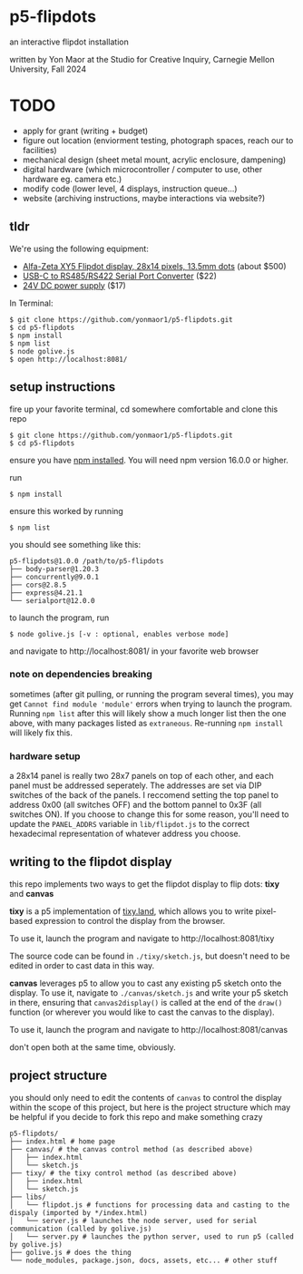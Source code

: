 # p5-flipdots
an interactive flipdot installation 

written by Yon Maor at the Studio for Creative Inquiry, Carnegie Mellon University, Fall 2024

# TODO

- apply for grant (writing + budget)
- figure out location (enviorment testing, photograph spaces, reach our to facilities)
- mechanical design (sheet metal mount, acrylic enclosure, dampening)
- digital hardware (which microcontroller / computer to use, other hardware eg. camera etc.)
- modify code (lower level, 4 displays, instruction queue...)
- website (archiving instructions, maybe interactions via website?)

## tldr

We're using the following equipment: 

* [Alfa-Zeta XY5 Flipdot display, 28x14 pixels, 13.5mm dots](https://flipdots.com/en/products-services/flip-dot-boards-xy5/) (about $500)
* [USB-C to RS485/RS422 Serial Port Converter](https://www.amazon.com/OIKWAN-Converter-Adapter-Supports-Windows/dp/B0CS35249T/) ($22)
* [24V DC power supply](https://www.amazon.com/Auplf-Supply-Adapter-100-240V-Cameras/dp/B088897J2D/) ($17)

In Terminal: 

```
$ git clone https://github.com/yonmaor1/p5-flipdots.git
$ cd p5-flipdots
$ npm install
$ npm list
$ node golive.js
$ open http://localhost:8081/
```

## setup instructions
fire up your favorite terminal, cd somewhere comfortable and clone this repo
```
$ git clone https://github.com/yonmaor1/p5-flipdots.git
$ cd p5-flipdots
```

ensure you have [npm installed](https://docs.npmjs.com/downloading-and-installing-node-js-and-npm). You will need npm version 16.0.0 or higher.

run
```
$ npm install
```

ensure this worked by running
```
$ npm list
```

you should see something like this:
```
p5-flipdots@1.0.0 /path/to/p5-flipdots
├── body-parser@1.20.3
├── concurrently@9.0.1
├── cors@2.8.5
├── express@4.21.1
└── serialport@12.0.0
```

to launch the program, run
```
$ node golive.js [-v : optional, enables verbose mode]
``` 

and navigate to http://localhost:8081/ in your favorite web browser

### note on dependencies breaking
sometimes (after git pulling, or running the program several times), you may get `Cannot find module 'module'` errors when trying to launch the program. Running `npm list` after this will likely show a much longer list then the one above, with many packages listed as `extraneous`. Re-running `npm install` will likely fix this.

### hardware setup

a 28x14 panel is really two 28x7 panels on top of each other, and each panel must be addressed seperately. The addresses are set via DIP switches of the back of the panels. I reccomend setting the top panel to address 0x00 (all switches OFF) and the bottom pannel to 0x3F (all switches ON). If you choose to change this for some reason, you'll need to update the `PANEL_ADDRS` variable in `lib/flipdot.js` to the correct hexadecimal representation of whatever address you choose.

## writing to the flipdot display
this repo implements two ways to get the flipdot display to flip dots: **tixy** and **canvas**

**tixy** is a p5 implementation of [tixy.land](https://tixy.land/), which allows you to write pixel-based expression to control the display from the browser. 

To use it, launch the program and navigate to http://localhost:8081/tixy

The source code can be found in `./tixy/sketch.js`, but doesn't need to be edited in order to cast data in this way.

**canvas** leverages p5 to allow you to cast any existing p5 sketch onto the display. To use it, navigate to `./canvas/sketch.js` and write your p5 sketch in there, ensuring that `canvas2display()` is called at the end of the `draw()` function (or wherever you would like to cast the canvas to the display).

To use it, launch the program and navigate to http://localhost:8081/canvas

don't open both at the same time, obviously. 

## project structure
you should only need to edit the contents of `canvas` to control the display within the scope of this project, but here is the project structure which may be helpful if you decide to fork this repo and make something crazy
```
p5-flipdots/
├── index.html # home page
├── canvas/ # the canvas control method (as described above)
│   ├── index.html
│   └── sketch.js
├── tixy/ # the tixy control method (as described above)
│   ├── index.html
│   └── sketch.js
├── libs/
│   └── flipdot.js # functions for processing data and casting to the dispaly (imported by */index.html)
│   └── server.js # launches the node server, used for serial communication (called by golive.js)
│   └── server.py # launches the python server, used to run p5 (called by golive.js)
├── golive.js # does the thing
└── node_modules, package.json, docs, assets, etc... # other stuff
```
